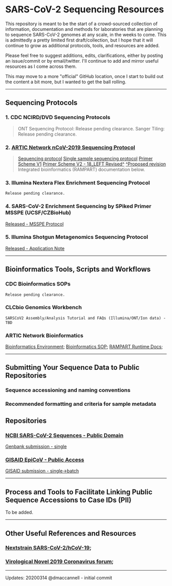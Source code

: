 # SARS-CoV-2 Sequencing Resources

This repository is meant to be the start of a crowd-sourced collection of information, documentation and methods for laboratories that are planning to sequence SARS-CoV-2 genomes at any scale, in the weeks to come. This is admittedly a pretty limited first draft/collection, but I hope that it will continue to grow as additional protocols, tools, and resources are added.

Please feel free to suggest additions, edits, clarifications, either by posting an issue/commit or by email/twitter. I'll continue to add and mirror useful resources as I come across them.

This may move to a more "official" GitHub location, once I start to build out the content a bit more, but I wanted to get the ball rolling.

---

## Sequencing Protocols

### 1. CDC NCIRD/DVD Sequencing Protocols
> ONT Sequencing Protocol: Release pending clearance.
> Sanger Tiling: Release pending clearance.

### 2. [ARTIC Network nCoV-2019 Sequencing Protocol](https://artic.network/ncov-2019)
 > [Sequencing protocol](https://www.protocols.io/view/ncov-2019-sequencing-protocol-bbmuik6w)
 > [Single sample sequencing protocol](https://www.protocols.io/view/ncov-2019-sequencing-protocol-single-sample-bdbfi2jn)
 > [Primer Scheme V1](https://github.com/artic-network/artic-ncov2019/tree/master/primer_schemes/nCoV-2019/V1)
 > [Primer Scheme V2 - 18_LEFT Revised^](https://github.com/artic-network/artic-ncov2019/tree/master/primer_schemes/nCoV-2019/V2)
 > [^Proposed revision](https://www.biorxiv.org/content/10.1101/2020.03.10.985150v1.full.pdf)
 > Integrated bioinformatics (RAMPART) documentation below.

### 3. Illumina Nextera Flex Enrichment Sequencing Protocol
	Release pending clearance.

### 4. SARS-CoV-2 Enrichment Sequencing by SPiked Primer MSSPE (UCSF/CZBioHub)
  [Released - MSSPE Protocol](https://www.protocols.io/view/sars-cov-2-enrichment-sequencing-by-spiked-primer-bc36iyre)

### 5. Illumina Shotgun Metagenomics Sequencing Protocol
  [Released - Application Note](https://www.illumina.com/content/dam/illumina-marketing/documents/products/appnotes/ngs-coronavirus-app-note-1270-2020-001.pdf)

---

## Bioinformatics Tools, Scripts and Workflows

### CDC Bioinformatics SOPs
	Release pending clearance.

### CLCbio Genomics Workbench
	SARSCoV2 Assembly/Analysis Tutorial and FAQs (Illumina/ONT/Ion data) - TBD

### ARTIC Network Bioinformatics
  [Bioinformatics Environment](https://artic.network/ncov-2019/ncov2019-it-setup.html);
  [Bioinformatics SOP](https://artic.network/ncov-2019/ncov2019-bioinformatics-sop.html);
  [RAMPART Runtime Docs](https://artic.network/ncov-2019/ncov2019-using-rampart.html);

---

## Submitting Your Sequence Data to Public Repositories

### Sequence accessioning and naming conventions
	
### Recommended formatting and criteria for sample metadata

## Repositories

### [NCBI SARS-CoV-2 Sequences - Public Domain](https://www.ncbi.nlm.nih.gov/genbank/sars-cov-2-seqs/)
  [Genbank submission - single](https://www.ncbi.nlm.nih.gov/WebSub/)

### [GISAID EpiCoV - Public Access](https://platform.gisaid.org/)
  [GISAID submission - single->batch](https://platform.gisaid.org)

---

## Process and Tools to Facilitate Linking Public Sequence Accessions to Case IDs (PII)
  To be added.

---

## Other Useful References and Resources

### [Nextstrain SARS-CoV-2/hCoV-19](https://www.nextstrain.org/ncov);
### [Virological Novel 2019 Coronavirus forum](http://virological.org/c/novel-2019-coronavirus);

---

Updates: 
20200314 @dmaccannell - initial commit
